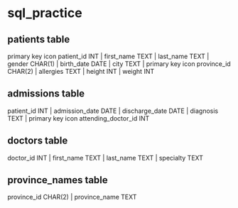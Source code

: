 # sql_practice

## patients table 

primary key icon	patient_id	INT |
first_name	TEXT |
last_name	TEXT |
gender	CHAR(1) |
birth_date	DATE |
city	TEXT |
primary key icon	province_id	CHAR(2) |
allergies	TEXT |
height	INT |
weight	INT

## admissions table 

patient_id	INT |
admission_date	DATE |
discharge_date	DATE |
diagnosis	TEXT |
primary key icon	attending_doctor_id	INT

## doctors table 

doctor_id	INT |
first_name	TEXT |
last_name	TEXT |
specialty	TEXT

## province_names table 

province_id	CHAR(2) |
province_name	TEXT


